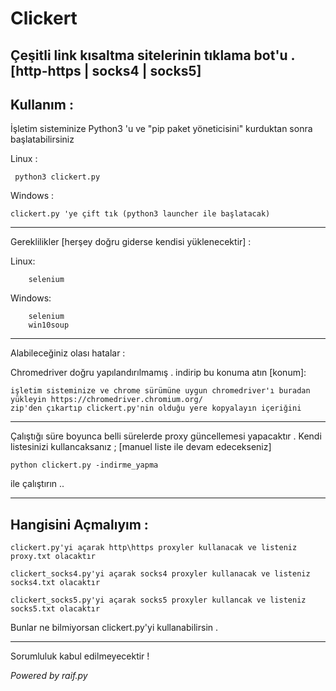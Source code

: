 # Clickert
Çeşitli link kısaltma sitelerinin tıklama bot'u . [http-https | socks4 | socks5]
----------------------------------------------
Kullanım : 
----------


İşletim sisteminize Python3 'u ve "pip paket yöneticisini" kurduktan sonra başlatabilirsiniz 

Linux :

     python3 clickert.py
     
Windows :

    clickert.py 'ye çift tık (python3 launcher ile başlatacak)
---------------------------------------    
Gereklilikler [herşey doğru giderse kendisi yüklenecektir] :

   Linux:
    
        selenium
    
   Windows:
    
        selenium
        win10soup

-------------------------------------
Alabileceğiniz olası hatalar :

   Chromedriver doğru yapılandırılmamış . indirip bu konuma atın [konum]:
   
    işletim sisteminize ve chrome sürümüne uygun chromedriver'ı buradan yükleyin https://chromedriver.chromium.org/
    zip'den çıkartıp clickert.py'nin olduğu yere kopyalayın içeriğini
    
    
    
----------------------------------------
Çalıştığı süre boyunca belli sürelerde proxy güncellemesi yapacaktır .
Kendi listesinizi kullancaksanız ; [manuel liste ile devam edecekseniz]

    python clickert.py -indirme_yapma
ile çalıştırın ..

------------------------------------
Hangisini Açmalıyım :
----
    clickert.py'yi açarak http\https proxyler kullanacak ve listeniz proxy.txt olacaktır
    
    clickert_socks4.py'yi açarak socks4 proxyler kullanacak ve listeniz socks4.txt olacaktır
    
    clickert_socks5.py'yi açarak socks5 proxyler kullancak ve listeniz socks5.txt olacaktır
Bunlar ne bilmiyorsan clickert.py'yi kullanabilirsin .

------------------------------------

 Sorumluluk kabul edilmeyecektir !
 
 
 *Powered by raif.py*
 
